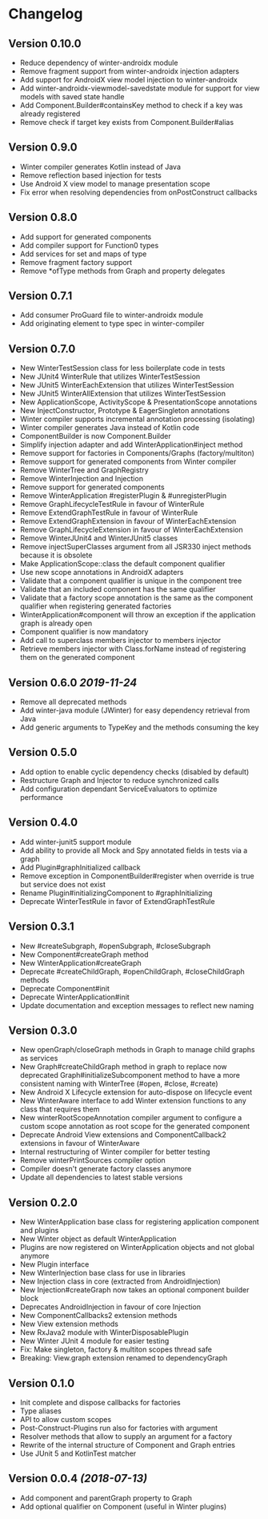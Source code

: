 Changelog
=========

Version 0.10.0
--------------

* Reduce dependency of winter-androidx module
* Remove fragment support from winter-androidx injection adapters
* Add support for AndroidX view model injection to winter-androidx
* Add winter-androidx-viewmodel-savedstate module for support for view models with saved state handle
* Add Component.Builder#containsKey method to check if a key was already registered
* Remove check if target key exists from Component.Builder#alias 

Version 0.9.0
-------------

* Winter compiler generates Kotlin instead of Java
* Remove reflection based injection for tests
* Use Android X view model to manage presentation scope
* Fix error when resolving dependencies from onPostConstruct callbacks

Version 0.8.0
-------------
* Add support for generated components
* Add compiler support for Function0 types
* Add services for set and maps of type
* Remove fragment factory support
* Remove *ofType methods from Graph and property delegates

Version 0.7.1
-------------
* Add consumer ProGuard file to winter-androidx module
* Add originating element to type spec in winter-compiler 

Version 0.7.0
-------------

* New WinterTestSession class for less boilerplate code in tests
* New JUnit4 WinterRule that utilizes WinterTestSession
* New JUnit5 WinterEachExtension that utilizes WinterTestSession
* New JUnit5 WinterAllExtension that utilizes WinterTestSession
* New ApplicationScope, ActivityScope & PresentationScope annotations
* New InjectConstructor, Prototype & EagerSingleton annotations
* Winter compiler supports incremental annotation processing (isolating)
* Winter compiler generates Java instead of Kotlin code  
* ComponentBuilder is now Component.Builder
* Simplify injection adapter and add WinterApplication#inject method
* Remove support for factories in Components/Graphs (factory/multiton)
* Remove support for generated components from Winter compiler
* Remove WinterTree and GraphRegistry
* Remove WinterInjection and Injection
* Remove support for generated components
* Remove WinterApplication #registerPlugin & #unregisterPlugin
* Remove GraphLifecycleTestRule in favour of WinterRule
* Remove ExtendGraphTestRule in favour of WinterRule
* Remove ExtendGraphExtension in favour of WinterEachExtension
* Remove GraphLifecycleExtension in favour of WinterEachExtension
* Remove WinterJUnit4 and WinterJUnit5 classes
* Remove injectSuperClasses argument from all JSR330 inject methods because it is obsolete
* Make ApplicationScope::class the default component qualifier
* Use new scope annotations in AndroidX adapters
* Validate that a component qualifier is unique in the component tree
* Validate that an included component has the same qualifier
* Validate that a factory scope annotation is the same as the component qualifier when registering generated factories
* WinterApplication#component will throw an exception if the application graph is already open
* Component qualifier is now mandatory
* Add call to superclass members injector to members injector
* Retrieve members injector with Class.forName instead of registering them on the generated component

Version 0.6.0 *2019-11-24*
--------------------------

* Remove all deprecated methods
* Add winter-java module (JWinter) for easy dependency retrieval from Java
* Add generic arguments to TypeKey and the methods consuming the key


Version 0.5.0
-------------

* Add option to enable cyclic dependency checks (disabled by default)
* Restructure Graph and Injector to reduce synchronized calls
* Add configuration dependant ServiceEvaluators to optimize performance 

Version 0.4.0
-------------

* Add winter-junit5 support module
* Add ability to provide all Mock and Spy annotated fields in tests via a graph
* Add Plugin#graphInitialized callback
* Remove exception in ComponentBuilder#register when override is true but service does not exist
* Rename Plugin#initializingComponent to #graphInitializing
* Deprecate WinterTestRule in favor of ExtendGraphTestRule 

Version 0.3.1
-------------

* New #createSubgraph, #openSubgraph, #closeSubgraph
* New Component#createGraph method
* New WinterApplication#createGraph
* Deprecate #createChildGraph, #openChildGraph, #closeChildGraph methods
* Deprecate Component#init
* Deprecate WinterApplication#init 
* Update documentation and exception messages to reflect new naming

Version 0.3.0
-------------

* New openGraph/closeGraph methods in Graph to manage child graphs as services
* New Graph#createChildGraph method in graph to replace now deprecated Graph#initializeSubcomponent
  method to have a more consistent naming with WinterTree (#open, #close, #create)
* New Android X Lifecycle extension for auto-dispose on lifecycle event
* New WinterAware interface to add Winter extension functions to any class that requires them
* New winterRootScopeAnnotation compiler argument to configure a custom scope annotation as root
  scope for the generated component
* Deprecate Android View extensions and ComponentCallback2 extensions in favour of WinterAware
* Internal restructuring of Winter compiler for better testing
* Remove winterPrintSources compiler option
* Compiler doesn't generate factory classes anymore
* Update all dependencies to latest stable versions

Version 0.2.0
-------------

* New WinterApplication base class for registering application component and plugins
* New Winter object as default WinterApplication
* Plugins are now registered on WinterApplication objects and not global anymore
* New Plugin interface
* New WinterInjection base class for use in libraries 
* New Injection class in core (extracted from AndroidInjection)
* New Injection#createGraph now takes an optional component builder block
* Deprecates AndroidInjection in favour of core Injection
* New ComponentCallbacks2 extension methods
* New View extension methods
* New RxJava2 module with WinterDisposablePlugin
* New Winter JUnit 4 module for easier testing
* Fix: Make singleton, factory & multiton scopes thread safe
* Breaking: View.graph extension renamed to dependencyGraph

Version 0.1.0
-------------

* Init complete and dispose callbacks for factories
* Type aliases
* API to allow custom scopes
* Post-Construct-Plugins run also for factories with argument
* Resolver methods that allow to supply an argument for a factory
* Rewrite of the internal structure of Component and Graph entries
* Use JUnit 5 and KotlinTest matcher


Version 0.0.4 *(2018-07-13)*
----------------------------

 * Add component and parentGraph property to Graph
 * Add optional qualifier on Component (useful in Winter plugins)